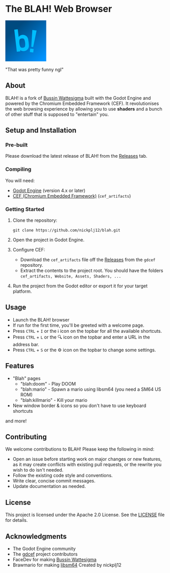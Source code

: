 # The BLAH! Web Browser

<img style="width: 128px; height: 128px" src="blah.png" />



<!--https://github.com/user-attachments/assets/192a330c-4102-4b84-b50d-1f1698d87fa7-->


"That was pretty funny ngl"

## About

BLAH! is a fork of [Bussin Wattesigma](https://wattesigma.com) built with the Godot Engine and powered by the Chromium Embedded Framework (CEF). It revolutionises the web browsing experience by allowing you to use **shaders** and a bunch of other stuff that is supposed to "entertain" you.

## Setup and Installation

### Pre-built
Please download the latest release of BLAH! from the [Releases](https://github.com/nickplj12/blah/releases) tab.

### Compiling

You will need:
- [Godot Engine](https://godotengine.org/) (version 4.x or later)
- [CEF (Chromium Embedded Framework)]([https://github.com/face-hh/wattesigma/releases](https://github.com/Lecrapouille/gdcef/releases/tag/v0.12.1-godot4)) (`cef_artifacts`)

### Getting Started

1. Clone the repository:
   ```
   git clone https://github.com/nickplj12/blah.git
   ```

2. Open the project in Godot Engine.

3. Configure CEF:
   - Download the `cef_artifacts` file off the [Releases](https://github.com/Lecrapouille/gdcef/releases/tag/v0.12.1-godot4) from the `gdcef` repository.
   - Extract the contents to the project root. You should have the folders `cef_artifacts, Website, Assets, Shaders, ...`

4. Run the project from the Godot editor or export it for your target platform.

## Usage

- Launch the BLAH! browser
- If run for the first time, you'll be greeted with a welcome page.
- Press `CTRL` + `I` or the ℹ️ icon on the topbar for all the available shortcuts.
- Press `CTRL` + `L` or the 🔍 icon on the topbar and enter a URL in the address bar.
- Press `CTRL` + `S` or the ⚙️ icon on the topbar to change some settings.

## Features

- "Blah" pages
     - "blah:doom" - Play DOOM
     - "blah:mario" - Spawn a mario using libsm64 (you need a SM64 US ROM)
     - "blah:killmario" - Kill your mario
- New window border & icons so you don't have to use keyboard shortcuts
  
and more!

## Contributing

We welcome contributions to BLAH! Please keep the following in mind:

- Open an issue before starting work on major changes or new features, as it may create conflicts with existing pull requests, or the rewrite you wish to do isn't needed.
- Follow the existing code style and conventions.
- Write clear, concise commit messages.
- Update documentation as needed.

## License

This project is licensed under the Apache 2.0 License. See the [LICENSE](LICENSE.md) file for details.

## Acknowledgments

- The Godot Engine community
- The [gdcef](https://github.com/Lecrapouille/gdcef) project contributors
- FaceDev for making [Bussin Wattesigma](https://wattesigma.com)
- Brawmario for making [libsm64](https://github.com/Brawmario/libsm64-godot)
Created by nickplj12
